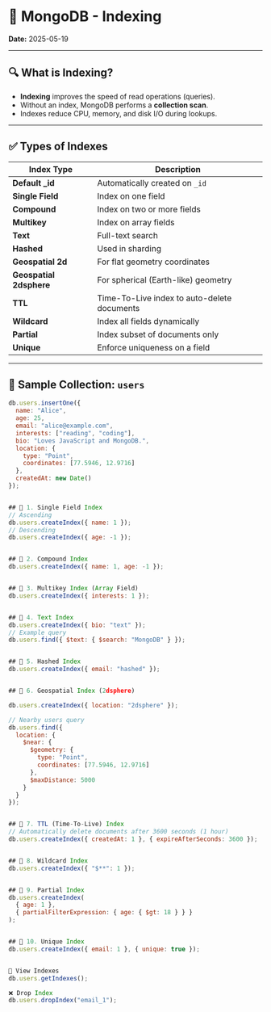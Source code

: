 # 📘 MongoDB - Indexing

**Date:** 2025-05-19

---

## 🔍 What is Indexing?

- **Indexing** improves the speed of read operations (queries).
- Without an index, MongoDB performs a **collection scan**.
- Indexes reduce CPU, memory, and disk I/O during lookups.

---

## ✅ Types of Indexes

| Index Type         | Description                          |
|--------------------|--------------------------------------|
| **Default _id**     | Automatically created on `_id`       |
| **Single Field**    | Index on one field                   |
| **Compound**        | Index on two or more fields          |
| **Multikey**        | Index on array fields                |
| **Text**            | Full-text search                     |
| **Hashed**          | Used in sharding                     |
| **Geospatial 2d**   | For flat geometry coordinates        |
| **Geospatial 2dsphere** | For spherical (Earth-like) geometry |
| **TTL**             | Time-To-Live index to auto-delete documents |
| **Wildcard**        | Index all fields dynamically         |
| **Partial**         | Index subset of documents only       |
| **Unique**          | Enforce uniqueness on a field        |

---

## 📂 Sample Collection: `users`

```js
db.users.insertOne({
  name: "Alice",
  age: 25,
  email: "alice@example.com",
  interests: ["reading", "coding"],
  bio: "Loves JavaScript and MongoDB.",
  location: {
    type: "Point",
    coordinates: [77.5946, 12.9716]
  },
  createdAt: new Date()
});


## 📌 1. Single Field Index
// Ascending
db.users.createIndex({ name: 1 });
// Descending
db.users.createIndex({ age: -1 });


## 📌 2. Compound Index
db.users.createIndex({ name: 1, age: -1 });


## 📌 3. Multikey Index (Array Field)
db.users.createIndex({ interests: 1 });


## 📌 4. Text Index
db.users.createIndex({ bio: "text" });
// Example query
db.users.find({ $text: { $search: "MongoDB" } });


## 📌 5. Hashed Index
db.users.createIndex({ email: "hashed" });


## 📌 6. Geospatial Index (2dsphere)

db.users.createIndex({ location: "2dsphere" });

// Nearby users query
db.users.find({
  location: {
    $near: {
      $geometry: {
        type: "Point",
        coordinates: [77.5946, 12.9716]
      },
      $maxDistance: 5000
    }
  }
});


## 📌 7. TTL (Time-To-Live) Index
// Automatically delete documents after 3600 seconds (1 hour)
db.users.createIndex({ createdAt: 1 }, { expireAfterSeconds: 3600 });


## 📌 8. Wildcard Index
db.users.createIndex({ "$**": 1 });


## 📌 9. Partial Index
db.users.createIndex(
  { age: 1 },
  { partialFilterExpression: { age: { $gt: 18 } } }
);


## 📌 10. Unique Index
db.users.createIndex({ email: 1 }, { unique: true });


🧪 View Indexes
db.users.getIndexes();

❌ Drop Index
db.users.dropIndex("email_1");
